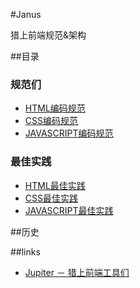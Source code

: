 #Janus

猎上前端规范&amp;架构

##目录

### 规范们

* [HTML编码规范](https://github.com/HunterOn-Ued/Janus/blob/master/docs/HTML.md)
* [CSS编码规范](https://github.com/HunterOn-Ued/Janus/blob/master/docs/CSS.md)
* [JAVASCRIPT编码规范](https://github.com/HunterOn-Ued/Janus/blob/master/docs/JS.md)

### 最佳实践

* [HTML最佳实践](https://github.com/HunterOn-Ued/Janus/blob/master/docs/HTML.bp.md)
* [CSS最佳实践](https://github.com/HunterOn-Ued/Janus/blob/master/docs/CSS.bp.md)
* [JAVASCRIPT最佳实践](https://github.com/HunterOn-Ued/Janus/blob/master/docs/JS.bp.md)


##历史

##links
+ [Jupiter － 猎上前端工具们](https://github.com/HunterOn-Ued/Jupiter)